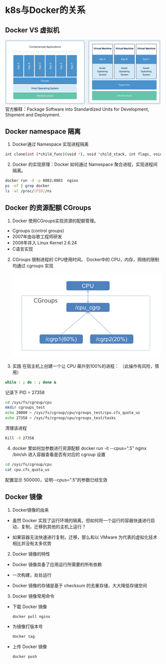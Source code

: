# k8s与Docker的关系

## Docker VS 虚拟机

![](./pic/01-01.Container.png)
官方解释：Package Software into Standardized Units for Development, Shipment and Deployment.

## Docker namespace 隔离

1. Docker通过 Namespace 实现进程隔离

```bash
int clone(int (*child_func)(void *), void *child_stack, int flags, void *arg);
```

2. Docker 的实现原理：Docker 如何通过 Namespace 聚合进程，实现进程间隔离。

```bash
docker run -d -p 8083:8083  nginx
ps -ef | grep docker 
ls -al /proc/[PID]/ns
```

## Docker 的资源配额 CGroups

1. Docker 使用CGroups实现资源的配额管理。

- Cgroups (control groups)
- 2007年由谷歌工程师研发
- 2008年并入 Linux Kernel 2.6.24
- C语言实现

2. CGroups 限制进程的 CPU使用时间。 Docker中的 CPU，内存，网络的限制均通过 cgroups 实现 

     <img src="./pic/01-02.docker-cgroups.png" style="zoom:67%;" />

3. 实践
     在宿主机上创建一个让 CPU 飙升到100%的进程： （此操作有风险，慎用）

```bash
while : ; do : ; done &
```

记录下 PID = 27358

```bash
cd /sys/fs/cgroup/cpu
mkdir cgroups_test
echo 20000 > /sys/fs/cgroup/cpu/cgroups_test/cpu.cfs_quota_us
echo 27358 > /sys/fs/cgroup/cpu/cgroups_test/tasks
```

清理该进程 

```bash
Kill -9 27358 
```

4. docker 里如何加参数进行资源配额
     docker run -it --cpus=".5" nginx /bin/sh
     进入容器查看是否有对应的 cgroup 设置

```bash
cd /sys/fs/cgroup/cpu
cat cpu.cfs_quota_us
```

配置显示 500000，证明--cpus=".5"的参数已经生效

## Docker 镜像

1.   Docker镜像的由来

- 虽然 Docker 实现了运行环境的隔离，但如何将一个运行的容器快速进行启动，复制，迁移到其他的主机上运行？

- 如果容器无法快速进行复制，迁移，那么和以 VMware 为代表的虚拟化技术相比并没有太多优势

2.    Docker 镜像的特性

- Docker 镜像具备了应用运行所需要的所有依赖

- 一次构建，处处运行

- Docker 镜像的存储是基于 checksum 的去重存储，大大降低存储空间

3. Docker 镜像常用命令

- 下载 Docker 镜像

     ```bash
     docker pull nginx
     ```

- 为镜像打版本号

     ```bash
     docker tag 
     ```

- 上传 Docker 镜像

     ```bash
     docker push
     ```
